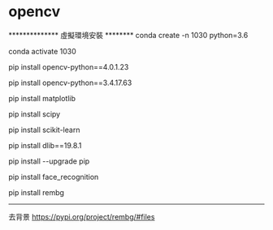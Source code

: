 # opencv
************** 虛擬環境安裝 ********
conda create -n 1030 python=3.6

conda activate 1030

pip install opencv-python==4.0.1.23

pip install opencv-python==3.4.17.63

pip install matplotlib

pip install scipy

pip install scikit-learn

pip install dlib==19.8.1

pip install --upgrade pip

pip install face_recognition

pip install rembg 

*********************************
去背景
https://pypi.org/project/rembg/#files


